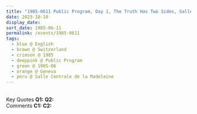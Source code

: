 ```yaml
---
title: "1985-0611 Public Program, Day 1, The Truth Has Two Sides, Salle Centrale de la Madeleine, Rue de la Madeleine 10, Geneva, Switzerland"
date: 2023-10-10
display_date: 
sort_date: 1985-06-11
permalink: /events/1985-0611
tags:
  - blue @ English
  - brown @ Switzerland
  - crimson @ 1985
  - deeppink @ Public Program
  - green @ 1985-06
  - orange @ Geneva
  - peru @ Salle Centrale de la Madeleine
---
```


<br>

<wave-list>
  <list-title color="DarkSeaGreen" width="55">Key Quotes</list-title>
  <list-item color="BlanchedAlmond" width="280"><b>Q1:</b> <i></i></list-item>
  <list-item color="Lavender" width="280"><b>Q2:</b> <i></i></list-item>
</wave-list>

<br>

<wave-list>
  <list-title color="DarkSeaGreen" width="55">Comments</list-title>
  <list-item color="BlanchedAlmond" width="280"><b>C1:</b> <i></i></list-item>
  <list-item color="Lavender" width="280"><b>C2:</b> <i></i></list-item>
</wave-list>